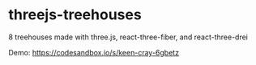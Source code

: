 # threejs-treehouses

8 treehouses made with three.js, react-three-fiber, and react-three-drei

Demo: https://codesandbox.io/s/keen-cray-6gbetz

